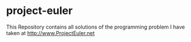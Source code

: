 # project-euler
This Repository contains all solutions of the programming problem I have taken at http://www.ProjectEuler.net 
